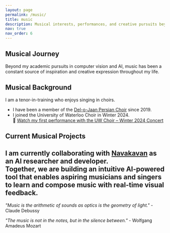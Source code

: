```yaml
---
layout: page
permalink: /music/
title: music
description: Musical interests, performances, and creative pursuits beyond academic research.
nav: true
nav_order: 6
---
```

## Musical Journey

Beyond my academic pursuits in computer vision and AI, music has been a constant source of inspiration and creative expression throughout my life.

## Musical Background

I am a tenor-in-training who enjoys singing in choirs.

- I have been a member of the [Del-o-Jaan Persian Choir](https://www.facebook.com/DelOJanChoir/) since 2019.
- I joined the University of Waterloo Choir in Winter 2024.  
  🎵 [Watch my first performance with the UW Choir – Winter 2024 Concert](https://www.youtube.com/watch?v=mjYr0QlUDOM&t=200s)

## Current Musical Projects

I am currently collaborating with [Navakavan](https://navakavan.com) as an AI researcher and developer.  
Together, we are building an intuitive AI-powered tool that enables aspiring musicians and singers to learn and compose music with real-time visual feedback.
---

*"Music is the arithmetic of sounds as optics is the geometry of light."* - Claude Debussy

*"The music is not in the notes, but in the silence between."* - Wolfgang Amadeus Mozart 